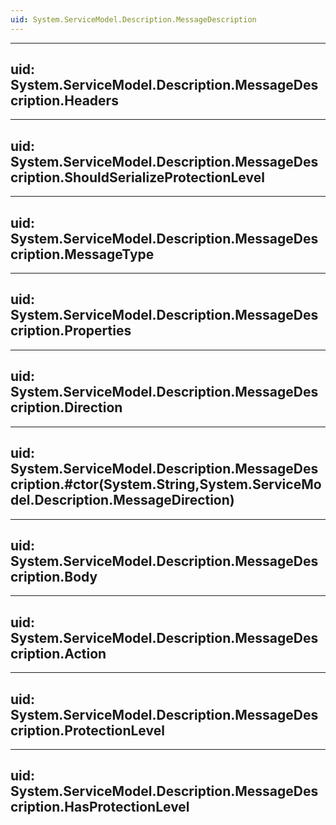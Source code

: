 ```yaml
---
uid: System.ServiceModel.Description.MessageDescription
---
```


---
uid: System.ServiceModel.Description.MessageDescription.Headers
---

---
uid: System.ServiceModel.Description.MessageDescription.ShouldSerializeProtectionLevel
---

---
uid: System.ServiceModel.Description.MessageDescription.MessageType
---

---
uid: System.ServiceModel.Description.MessageDescription.Properties
---

---
uid: System.ServiceModel.Description.MessageDescription.Direction
---

---
uid: System.ServiceModel.Description.MessageDescription.#ctor(System.String,System.ServiceModel.Description.MessageDirection)
---

---
uid: System.ServiceModel.Description.MessageDescription.Body
---

---
uid: System.ServiceModel.Description.MessageDescription.Action
---

---
uid: System.ServiceModel.Description.MessageDescription.ProtectionLevel
---

---
uid: System.ServiceModel.Description.MessageDescription.HasProtectionLevel
---
